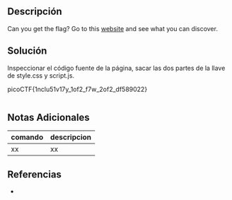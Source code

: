 ## Descripción
Can you get the flag? Go to this [website](http://saturn.picoctf.net:54554/) and see what you can discover.

## Solución
Inspeccionar el código fuente de la página, sacar las dos partes de la llave de style.css y script.js.

picoCTF{1nclu51v17y_1of2_f7w_2of2_df589022}

```bash
```

## Notas Adicionales
|comando|descripcion|
|---|---|
|xx|xx|

## Referencias
- []()
